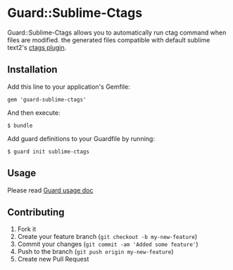# Guard::Sublime-Ctags

Guard::Sublime-Ctags allows you to automatically run ctag command when files are modified. 
the generated files compatible with default sublime text2's [ctags plugin](https://github.com/SublimeText/CTags).

## Installation

Add this line to your application's Gemfile:

    gem 'guard-sublime-ctags'

And then execute:

    $ bundle

Add guard definitions to your Guardfile by running:

    $ guard init sublime-ctags

## Usage

Please read [Guard usage doc](https://github.com/guard/guard#readme)

## Contributing

1. Fork it
2. Create your feature branch (`git checkout -b my-new-feature`)
3. Commit your changes (`git commit -am 'Added some feature'`)
4. Push to the branch (`git push origin my-new-feature`)
5. Create new Pull Request
